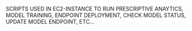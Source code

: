 SCRIPTS USED IN EC2-INSTANCE TO RUN PRESCRIPTIVE ANAYTICS, MODEL TRAINING, ENDPOINT DEPLOYMENT, CHECK MODEL STATUS, UPDATE MODEL ENDPOINT, ETC...
